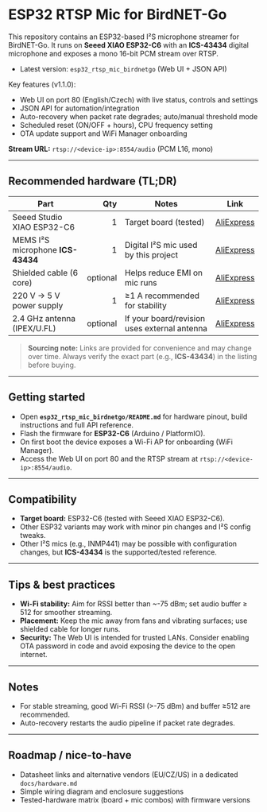 # ESP32 RTSP Mic for BirdNET-Go

This repository contains an ESP32-based I²S microphone streamer for BirdNET-Go. It runs on **Seeed XIAO ESP32-C6** with an **ICS-43434** digital microphone and exposes a mono 16-bit PCM stream over RTSP.

- Latest version: `esp32_rtsp_mic_birdnetgo` (Web UI + JSON API)

Key features (v1.1.0):
- Web UI on port 80 (English/Czech) with live status, controls and settings
- JSON API for automation/integration
- Auto-recovery when packet rate degrades; auto/manual threshold mode
- Scheduled reset (ON/OFF + hours), CPU frequency setting
- OTA update support and WiFi Manager onboarding

**Stream URL:** `rtsp://<device-ip>:8554/audio` (PCM L16, mono)

---

## Recommended hardware (TL;DR)

| Part | Qty | Notes | Link |
|---|---:|---|---|
| Seeed Studio XIAO ESP32-C6 | 1 | Target board (tested) | [AliExpress](https://www.aliexpress.com/item/1005007341738903.html) |
| MEMS I²S microphone **ICS-43434** | 1 | Digital I²S mic used by this project | [AliExpress](https://www.aliexpress.com/item/1005008956861273.html) |
| Shielded cable (6 core) | optional | Helps reduce EMI on mic runs | [AliExpress](https://www.aliexpress.com/item/1005002586286399.html) |
| 220 V → 5 V power supply | 1 | ≥1 A recommended for stability | [AliExpress](https://www.aliexpress.com/item/1005002624537795.html) |
| 2.4 GHz antenna (IPEX/U.FL) | optional | If your board/revision uses external antenna | [AliExpress](https://www.aliexpress.com/item/1005008490414283.html) |

> **Sourcing note:** Links are provided for convenience and may change over time. Always verify the exact part (e.g., **ICS-43434**) in the listing before buying.

---

## Getting started

- Open **`esp32_rtsp_mic_birdnetgo/README.md`** for hardware pinout, build instructions and full API reference.
- Flash the firmware for **ESP32-C6** (Arduino / PlatformIO).
- On first boot the device exposes a Wi-Fi AP for onboarding (WiFi Manager).  
- Access the Web UI on port 80 and the RTSP stream at `rtsp://<device-ip>:8554/audio`.

---

## Compatibility

- **Target board:** ESP32-C6 (tested with Seeed XIAO ESP32-C6).  
- Other ESP32 variants may work with minor pin changes and I²S config tweaks.
- Other I²S mics (e.g., INMP441) may be possible with configuration changes, but **ICS-43434** is the supported/tested reference.

---

## Tips & best practices

- **Wi-Fi stability:** Aim for RSSI better than ~-75 dBm; set audio buffer ≥ 512 for smoother streaming.
- **Placement:** Keep the mic away from fans and vibrating surfaces; use shielded cable for longer runs.
- **Security:** The Web UI is intended for trusted LANs. Consider enabling OTA password in code and avoid exposing the device to the open internet.

---

## Notes

- For stable streaming, good Wi-Fi RSSI (>-75 dBm) and buffer ≥512 are recommended.
- Auto-recovery restarts the audio pipeline if packet rate degrades.

---

## Roadmap / nice-to-have

- Datasheet links and alternative vendors (EU/CZ/US) in a dedicated `docs/hardware.md`
- Simple wiring diagram and enclosure suggestions
- Tested-hardware matrix (board + mic combos) with firmware versions
